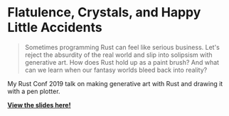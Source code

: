 # Flatulence, Crystals, and Happy Little Accidents

> Sometimes programming Rust can feel like serious business. Let's reject the
> absurdity of the real world and slip into solipsism with generative art. How
> does Rust hold up as a paint brush? And what can we learn when our fantasy
> worlds bleed back into reality?

My Rust Conf 2019 talk on making generative art with Rust and drawing it with a
pen plotter.

[**View the slides here!**](https://fitzgen.github.io/rust-conf-2019)
